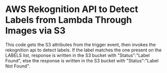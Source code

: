 # AWS Rekognition API to Detect Labels from Lambda Through Images via S3 

This code gets the S3 attributes from the trigger event, then invokes the rekognition api to detect labels. If the label matches the one present on the LABELS list, response is written in the S3 bucket with "Status":"Label Found", else the response is written in the S3 bucket with "Status":"Label Not Found".